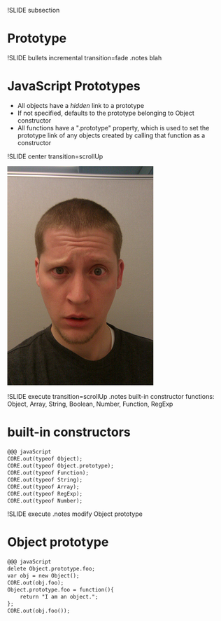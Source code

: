 !SLIDE subsection

# Prototype #

!SLIDE bullets incremental transition=fade
.notes blah

# JavaScript Prototypes #

* All objects have a _hidden_ link to a prototype
* If not specified, defaults to the prototype belonging to Object constructor
* All functions have a ".prototype" property, which is used to set the prototype link of any objects
created by calling that function as a constructor

!SLIDE center transition=scrollUp

![astonishment](astonishment.jpg)

!SLIDE execute transition=scrollUp
.notes built-in constructor functions: Object, Array, String, Boolean, Number, Function, RegExp

# built-in constructors #

    @@@ javaScript
    CORE.out(typeof Object);
    CORE.out(typeof Object.prototype);
    CORE.out(typeof Function);
    CORE.out(typeof String);
    CORE.out(typeof Array);
    CORE.out(typeof RegExp);
    CORE.out(typeof Number);

!SLIDE execute
.notes modify Object prototype

# Object prototype #

    @@@ javaScript
    delete Object.prototype.foo;
    var obj = new Object();
    CORE.out(obj.foo);
    Object.prototype.foo = function(){
        return "I am an object.";
    };
    CORE.out(obj.foo());

